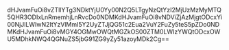 dHJvamFuOi8vZTllYTg3NDktYjU0Yy00N2Q5LTgyNzQtYzI2MjUzMzMyMTQ5QHR3ODIxLnRmemhjLnRvcDo0NDMKdHJvamFuOi8vNDViZjAzMjgtODcxYi00NjJlLWIwN2ItYzVlMmI5Y2UyZTJjQG51c2Eua2VuY2FuZy5teS5pZDo0NDMKdHJvamFuOi8vMGY4OGMwOWQtMGZkOS00ZTM0LWIzYWQtODcxOWU5MDhkNWQ4QGNuZS5jbG91ZG9yZy51azoyMDk2Cg==